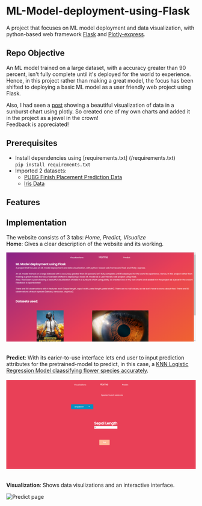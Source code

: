 # ML-Model-deployment-using-Flask
A project that focuses on ML model deployment and data visualization, with python-based web framework [Flask](https://flask.palletsprojects.com/en/1.1.x/) and [Plotly-express](https://plotly.com/python/plotly-express/). 

## Repo Objective
An ML model trained on a large dataset, with a accuracy greater than 90 percent, isn't fully complete until it's deployed for the world to experience. Hence, in this project rather than making a great model, the focus has been shifted to deploying a basic ML model as a user friendly web project using Flask.

Also, I had seen a [post](https://www.linkedin.com/posts/chayankathuria_python-machinelearning-datascience-activity-6715193481385578496-lGth/) showing a beautiful visualization of data in a sunburst chart using plotly. So created one of my own charts and added it in the project as a jewel in the crown! 
<br> Feedback is appreciated!

## Prerequisites
- Install dependencies using [requirements.txt] (/requirements.txt)
<br> ```pip install requirements.txt```
- Imported 2 datasets:
  - [PUBG Finish Placement Prediction Data](https://www.kaggle.com/c/pubg-finish-placement-prediction/data)
  - [Iris Data](https://archive.ics.uci.edu/ml/datasets/iris)

## Features

## Implementation
The website consists of 3 tabs: *Home, Predict, Visualize*
<br> __Home__: Gives a clear description of the website and its working.


![Home page](/images/pagehome.PNG)

<br> __Predict__: With its earier-to-use interface lets end user to input prediction attributes for the pretrained-model to predict, in this case, a [KNN Logistic Regression Model claassifying flower species accurately](/deploy/model.py).   
<br>
![Predict page](/images/pagePredict.PNG)

<br> __Visualization__: Shows data visulizations and an interactive interface.    

![Predict page](/images/pageViz.gif)
